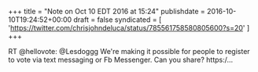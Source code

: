 +++
title = "Note on Oct 10 EDT 2016 at 15:24"
publishdate = 2016-10-10T19:24:52+00:00
draft = false
syndicated = [ 'https://twitter.com/chrisjohndeluca/status/785561758580805600?s=20' ]
+++

RT @hellovote: @Lesdoggg We're making it possible for people to register to vote via text messaging or Fb Messenger. Can you share? https:/…
